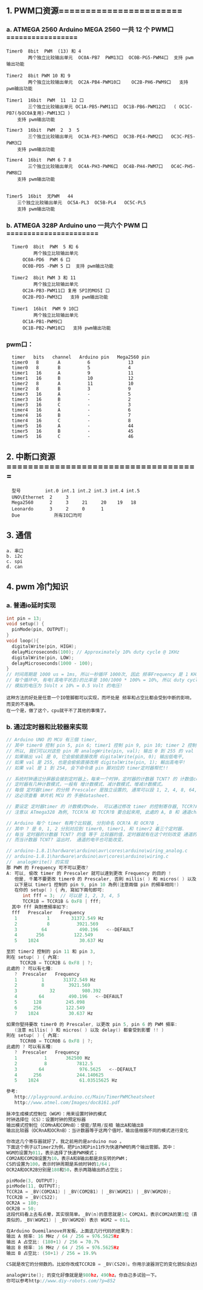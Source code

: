 
## 1. PWM口资源=======================
### a. ATMEGA 2560   Arduino MEGA 2560  一共 12 个 PWM口=================

    Timer0  8bit  PWM  (13) 和 4  
            两个独立比较输出单元  OC0A-PB7  PWM13口  OC0B-PG5-PWM4口  支持 pwm输出功能

    Timer2  8bit PWM 10 和 9
            两个独立比较输出单元  OC2A-PB4-PWM10口    OC2B-PH6-PWM9口   支持 pwm输出功能

    Timer1  16bit  PWM  11  12 口
            三个独立比较输出单元 OC1A-PB5-PWM11口  OC1B-PB6-PWM12口   ( OC1C-PB7(与OC0A复用)-PWM13口 ) 
        支持 pwm输出功能

    Timer3  16bit  PWM  2  3  5
            三个独立比较输出单元  OC3A-PE3-PWM5口  OC3B-PE4-PWM2口   OC3C-PE5-PWM3口 
        支持 pwm输出功能

    Timer4  16bit  PWM 6 7 8
            三个独立比较输出单元  OC4A-PH3-PWM6口  OC4B-PH4-PWM7口   OC4C-PH5-PWM8口 
        支持 pwm输出功能


    Timer5  16bit  无PWM   44
        三个独立比较输出单元  OC5A-PL3  OC5B-PL4   OC5C-PL5  
        支持 pwm输出功能


### b. ATMEGA   328P   Arduino  uno  一共六个 PWM 口======================

      Timer0  8bit  PWM  5 和 6
              两个独立比较输出单元  
          OC0A-PD6  PWM 6 口  
          OC0B-PD5 -PWM 5 口  支持 pwm输出功能

      Timer2  8bit PWM 3 和 11
              两个独立比较输出单元  
          OC2A-PB3-PWM11口 复用 SPI的MOSI 口 
          OC2B-PD3-PWM3口   支持 pwm输出功能

      Timer1  16bit  PWM 9 10口
              两个独立比较输出单元  
          OC1A-PB1-PWM9口    
          OC1B-PB2-PWM10口   支持 pwm输出功能	

### pwm口：
      timer   bits   channel   Arduino pin   Mega2560 pin
      timer0   8       A          6              13
      timer0   8       B          5              4
      timer1   16      A          9              11
      timer1   16      B          10             12
      timer2   8       A          11             10
      timer2   8       B          3              9
      timer3   16      A          -              5
      timer3   16      B          -              2
      timer3   16      C          -              3
      timer4   16      A          -              6
      timer4   16      B          -              7
      timer4   16      C          -              8
      timer5   16      A          -              44
      timer5   16      B          -              45
      timer5   16      C          -              46


## 2. 中断口资源====================================

      型号         int.0 int.1 int.2 int.3 int.4 int.5
      UNO\Ethernet  2     3 　 　 　 　
      Mega2560      2     3     21     20    19   18
      Leonardo      3     2     0      1 　 　
      Due           　所有IO口均可
      
## 3. 通信
    a. 串口
    b. i2c
    c. spi
    d. can

## 4. pwm 冷门知识
### a. 普通io延时实现
```c
int pin = 13;
void setup() {
  pinMode(pin, OUTPUT);
}
void loop(){
  digitalWrite(pin, HIGH);
  delayMicroseconds(100); // Approximately 10% duty cycle @ 1KHz
  digitalWrite(pin, LOW);
  delayMicroseconds(1000 - 100);
}
// 时间周期是 1000 us = 1ms, 所以一秒循环 1000次, 因此 频率Frequency 是 1 KHz,
// 每个循环中, 有电(高电平状态)的比率是 100/1000 * 100% = 10%, 所以 duty cycle (占空比)为 10%;
// 模拟的电压为 5Volt x 10% = 0.5 Volt 的电压!
```
    这种方法的好处是任意一个IO管脚都可以实现，而坏处是 频率和占空比都会受到中断的影响，而变的不准确。
    在一个是，做了这个，cpu就干不了其他的事情了。
### b. 通过定时器和比较器来实现
```c
// Arduino UNO 的 MCU 有三個 timer,
// 其中 timer0 控制 pin 5, pin 6; timer1 控制 pin 9, pin 10; timer 2 控制 pin 11, pin 3;
// 所以, 我们可以对这些 pin 用 analogWrite(pin, val); 输出 0 到 255 的 val 值到 pin ;
// 如果输出 val 是 0, 它会偷偷直接改用 digitalWrite(pin, 0); 输出低电平,
// 如果 val 是 255, 也是会偷偷直接改用 digitalWrite(pin, 1); 輸出高电平!
// 如果 val 是 1 到 254, 会下命令请 pin 脚对应的 timer定时器帮忙!!

// 系统时钟通过分屏器会接到定时器上，每来一个时钟，定时器的计数器 TCNT? 的 计数值counter会加1，
// 定时器有几种计数模式，一般有 增计数模式、减计数模式、增减计数模式。
// 每個 定时器timer 的分频 Prescaler 是独立设置的, 通常可以設 1, 2, 4, 8, 64, 256, or 1024 等,
// 这必须查看 单片机 MCU 的 手册datasheet.

// 要设定 定时器timer 的 计数模式Mode， 可以通过修改 timer 的控制寄存器, TCCR?A, TCCR?B(TCCR1A, TCCR1B,TCCR2A, TCCR2B),
// 注意以 ATmega328 為例, TCCR?A 和 TCCR?B 要合起來用, 此處的 A, B 和 通道channel A, channel B无关，不是一个事!!

// Arduino 每个 timer 有两个比较器, 分別命名 OCR?A 和 OCR?B ,
// 其中 ? 是 0, 1, 2 分別对应到 timer0, timer1, 和 timer2 着三个定时器.
// 每当 定时器的计数器 TCNT? 的值 等于 比较器的值，定时器就有在这个时刻改变 通道的电平，
// 而当计数器 TCNT? 溢出时， 通道的电平也可能改变。

// arduino-1.8.1\hardware\arduino\avr\cores\arduino\wiring_analog.c
// arduino-1.8.1\hardware\arduino\avr\cores\arduino\wiring.c
//  analogWrite() 的实现
那 PWM 的 Frequency 可不可以更改?
A: 可以, 偷改 timer 的 Prescaler 就可以達到更改 Frequency 的目的 !
   但是, 千萬不要更改 timer0 的 Prescaler, 否則 millis( ) 和 micros( ) 以及 delay() 都會受到影響 !!!
   以下是以 timer1 控制的 pin 9, pin 10 為例(注意兩個 pin 的頻率相同!)
   在你的 setup( ) { 內, 寫如下兩句即可:
      int fff = 3;  // 可以是 1, 2, 3, 4, 5
      TCCR1B = TCCR1B & 0xF8 | fff;
  其中 fff 與對應頻率如下:
  fff   Prescaler   Frequency
   1           1        31372.549 Hz
   2           8          3921.569
   3         64            490.196   <--DEFAULT
   4       256           122.549
   5    1024               30.637 Hz

至於 timer2 控制的 pin 11 和 pin 3,
則在 setup( ) { 內寫:
     TCCR2B = TCCR2B & 0xF8 | ?;
此處的 ? 可以有七種:
   ?  Prescaler   Frequency
   1         1       31372.549 Hz
   2         8         3921.569
   3            32          980.392
   4        64         490.196   <--DEFAULT
   5      128         245.098
   6      256         122.549
   7    1024           30.637 Hz

如果你堅持要改 timer0 的 Prescaler, 以更改 pin 5, pin 6 的 PWM 頻率:
   (注意 millis( ) 和 micros( ) 以及 delay() 都會受到影響 !! )
則在 setup( ) { 內寫:
     TCCR0B = TCCR0B & 0xF8 | ?;
此處的 ? 可以有五種:
   ?  Prescaler   Frequency
   1          1       362500 Hz
   2          8           7812.5
   3        64             976.5625   <--DEFAULT
   4      256             244.140625
   5    1024               61.03515625 Hz

參考:
   http://playground.arduino.cc/Main/TimerPWMCheatsheet
   http://www.atmel.com/Images/doc8161.pdf
   
脉冲生成模式控制位（WGM）：用来设置时钟的模式
时钟选择位（CS）：设置时钟的预定标器
输出模式控制位（COMnA和COMnB）：使能/禁用/反相 输出A和输出B
输出比较器（OCRnA和OCRnB）：当计数器等于这两个值时，输出值根据不同的模式进行变化

你改这几个寄存器就好了，我之前用的是arduino nuo 。
下面这个例子以Timer2为例，把Pin3和Pin11作为快速PWM的两个输出管脚。其中：
WGM的设置为011，表示选择了快速PWM模式；
COM2A和COM2B设置为10，表示A和B输出都是非反转的PWM；
CS的设置为100，表示时钟周期是系统时钟的1/64；
OCR2A和OCR2B分别是180和50，表示两路输出的占空比；

pinMode(3, OUTPUT);  
pinMode(11, OUTPUT);  
TCCR2A = _BV(COM2A1) | _BV(COM2B1) | _BV(WGM21) | _BV(WGM20);  
TCCR2B = _BV(CS22);  
OCR2A = 180;  
OCR2B = 50;  
这段代码看上去有点晕，其实很简单。_BV(n)的意思就是1< COM2A1，表示COM2A的第1位（靠，其实是第2位，不过程序员们是从0开始数数的）。所以_BV(COM2A1)表示COM2A = 10；
类似的，_BV(WGM21) | _BV(WGM20) 表示 WGM2 = 011。

在Arduino Duemilanove开发板，上面这几行代码的结果为：
输出 A 频率: 16 MHz / 64 / 256 = 976.5625Hz
输出 A 占空比: (180+1) / 256 = 70.7%
输出 B 频率: 16 MHz / 64 / 256 = 976.5625Hz
输出 B 占空比: (50+1) / 256 = 19.9%

CS就是改它的分频数的。比如你改成TCCR2B = _BV(CS20)。你用示波器测它的变化貌似会达到44KHZ。

analogWrite(); 的变化好像就是是980hz，490hz。你自己多试验一下。
你可以参考http://www.diy-robots.com/?p=852
   
   
```


